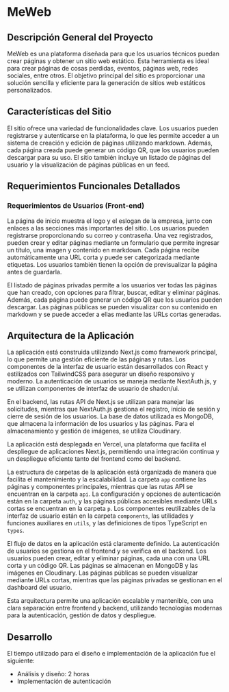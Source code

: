 # MeWeb

## Descripción General del Proyecto

MeWeb es una plataforma diseñada para que los usuarios técnicos puedan crear páginas y obtener un sitio web estático. Esta herramienta es ideal para crear páginas de cosas perdidas, eventos, páginas web, redes sociales, entre otros. El objetivo principal del sitio es proporcionar una solución sencilla y eficiente para la generación de sitios web estáticos personalizados.

## Características del Sitio

El sitio ofrece una variedad de funcionalidades clave. Los usuarios pueden registrarse y autenticarse en la plataforma, lo que les permite acceder a un sistema de creación y edición de páginas utilizando markdown. Además, cada página creada puede generar un código QR, que los usuarios pueden descargar para su uso. El sitio también incluye un listado de páginas del usuario y la visualización de páginas públicas en un feed.

## Requerimientos Funcionales Detallados

### Requerimientos de Usuarios (Front-end)

La página de inicio muestra el logo y el eslogan de la empresa, junto con enlaces a las secciones más importantes del sitio. Los usuarios pueden registrarse proporcionando su correo y contraseña. Una vez registrados, pueden crear y editar páginas mediante un formulario que permite ingresar un título, una imagen y contenido en markdown. Cada página recibe automáticamente una URL corta y puede ser categorizada mediante etiquetas. Los usuarios también tienen la opción de previsualizar la página antes de guardarla.

El listado de páginas privadas permite a los usuarios ver todas las páginas que han creado, con opciones para filtrar, buscar, editar y eliminar páginas. Además, cada página puede generar un código QR que los usuarios pueden descargar. Las páginas públicas se pueden visualizar con su contenido en markdown y se puede acceder a ellas mediante las URLs cortas generadas.

## Arquitectura de la Aplicación

La aplicación está construida utilizando Next.js como framework principal, lo que permite una gestión eficiente de las páginas y rutas. Los componentes de la interfaz de usuario están desarrollados con React y estilizados con TailwindCSS para asegurar un diseño responsivo y moderno. La autenticación de usuarios se maneja mediante NextAuth.js, y se utilizan componentes de interfaz de usuario de shadcn/ui.

En el backend, las rutas API de Next.js se utilizan para manejar las solicitudes, mientras que NextAuth.js gestiona el registro, inicio de sesión y cierre de sesión de los usuarios. La base de datos utilizada es MongoDB, que almacena la información de los usuarios y las páginas. Para el almacenamiento y gestión de imágenes, se utiliza Cloudinary.

La aplicación está desplegada en Vercel, una plataforma que facilita el despliegue de aplicaciones Next.js, permitiendo una integración continua y un despliegue eficiente tanto del frontend como del backend.

La estructura de carpetas de la aplicación está organizada de manera que facilita el mantenimiento y la escalabilidad. La carpeta `app` contiene las páginas y componentes principales, mientras que las rutas API se encuentran en la carpeta `api`. La configuración y opciones de autenticación están en la carpeta `auth`, y las páginas públicas accesibles mediante URLs cortas se encuentran en la carpeta `p`. Los componentes reutilizables de la interfaz de usuario están en la carpeta `components`, las utilidades y funciones auxiliares en `utils`, y las definiciones de tipos TypeScript en `types`.

El flujo de datos en la aplicación está claramente definido. La autenticación de usuarios se gestiona en el frontend y se verifica en el backend. Los usuarios pueden crear, editar y eliminar páginas, cada una con una URL corta y un código QR. Las páginas se almacenan en MongoDB y las imágenes en Cloudinary. Las páginas públicas se pueden visualizar mediante URLs cortas, mientras que las páginas privadas se gestionan en el dashboard del usuario.

Esta arquitectura permite una aplicación escalable y mantenible, con una clara separación entre frontend y backend, utilizando tecnologías modernas para la autenticación, gestión de datos y despliegue.

## Desarrollo
El tiempo utilizado para el diseño e implementación de la aplicación fue el siguiente:
- Análisis y diseño: 2 horas
- Implementación de autenticación
